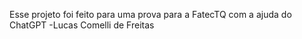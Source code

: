 Esse projeto foi feito para uma prova para a FatecTQ com a ajuda do ChatGPT
-Lucas Comelli de Freitas
